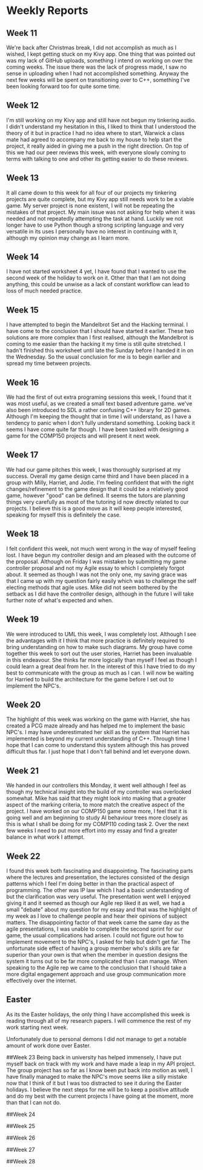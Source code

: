 # Weekly Reports


## Week 11
We're back after Christmas break, I did not accomplish as much as I wished, I kept getting stuck on my Kivy app. One thing that was pointed out was my lack of GitHub uploads, something I intend on working on over the coming weeks. The issue there was the lack of progress made, I saw no sense in uploading when I had not accomplished something. Anyway the next few weeks will be spent on transitioning over to C++, something I've been looking forward too for quite some time.

## Week 12
I'm still working on my Kivy app and still have not begun my tinkering audio. I didn't understand my hesitation in this, I liked to think that I understood the theory of it but in practice I had no idea where to start, Warwick a class mate had agreed to accompany me back to my house to help start the project, it really aided in giving me a push in the right direction. On top of this we had our peer reviews this week, with everyone slowly coming to terms with talking to one and other its getting easier to do these reviews.

## Week 13
It all came down to this week for all four of our projects my tinkering projects are quite complete, but my Kivy app still needs work to be a viable game. My server project is none existent, I will not be repeating the mistakes of that project. My main issue was not asking for help when it was needed and not repeatedly attempting the task at hand. Luckily we not longer have to use Python though a strong scripting language and very versatile in its uses I personally have no interest in continuing with it, although my opinion may change as I learn more.

## Week 14
I have not started worksheet 4 yet, I have found that I wanted to use the second week of the holiday to work on it. Other than that I am not doing anything, this could be unwise as a lack of constant workflow can lead to loss of much needed practice.

## Week 15
I have attempted to begin the Mandelbrot Set and the Hacking terminal. I have come to the conclusion that I should have started it earlier. These two solutions are more complex than I first realised, although the Mandelbrot is coming to me easier than the hacking it my time is still quite stretched. I hadn't finished this worksheet until late the Sunday before I handed it in on the Wednesday. So the usual conclusion for me is to begin earlier and spread my time between projects.

## Week 16
We had the first of out extra programing sessions this week, I found that it was most useful, as we created a small text based adventure game. we've also been introduced to SDL a rather confusing C++ library for 2D games. Although I'm keeping the thought that in time I will understand, as I have a tendency to panic when I don't fully understand something. Looking back it seems I have come quite far though. I have been tasked with designing a game for the COMP150 projects and will present it next week.

## Week 17
We had our game pitches this week, I was thoroughly surprised at my success. Overall my game design came third and I have been placed in a group with Milly, Harriet, and Jodie. I'm feeling confident that with the right changes/refinement to the game design that it could be a relatively good game, however "good" can be defined. It seems the tutors are planning things very carefully as most of the tutoring id now directly related to our projects. I believe this is a good move as it will keep people interested, speaking for myself this is definitely the case. 

## Week 18
I felt confident this week, not much went wrong in the way of myself feeling lost. I have begun my controller design and am pleased with the outcome of the proposal. Although on Friday I was mistaken by submitting my game controller proposal and not my Agile essay to which I completely forgot about. It seemed as though I was not the only one, my saving grace was that I came up with my question fairly easily which was to challenge the self electing methods that agile uses. Mike did not seem bothered by the setback as I did have the controller design, although in the future I will take further note of what's expected and when. 

## Week 19
We were introduced to UML this week, I was completely lost. Although I see the advantages with it I think that more practice is definitely required to bring understanding on how to make such diagrams. My group have come together this week to sort out the user stories, Harriet has been invaluable in this endeavour. She thinks far more logically than myself I feel as though I could learn a great deal from her. In the interest of this I have tried to do my best to communicate with the group as much as I can. I will now be waiting for Harried to build the architecture for the game before I set out to implement the NPC's.

## Week 20
The highlight of this week was working on the game with Harriet, she has created a PCG maze already and has helped me to implement the basic NPC's. I may have underestimated her skill as the system that Harriet has implemented is beyond my current understanding of C++. Through time I hope that I can come to understand this system although this has proved difficult thus far. I just hope that I don't fall behind and let everyone down.

## Week 21
We handed in our controllers this Monday, it went well although I feel as though my technical insight into the build of my controller was overlooked somewhat. Mike has said that they might look into making that a greater aspect of the marking criteria, to more match the creative aspect of the project. I have worked on our COMP150 game some more, I feel that it is going well and am beginning to study AI behaviour trees more closely as this is what I shall be doing for my COMP110 coding task 2. Over the next few weeks I need to put more effort into my essay and find a greater balance in what work I attempt.

## Week 22
I found this week both fascinating and disappointing. The fascinating parts where the lectures and presentation, the lectures consisted of the design patterns which I feel I'm doing better in than the practical aspect of programming. The other was IP law which I had a basic understanding of but the clarification was very useful. The presentation went well I enjoyed giving it and it seemed as though our Agile rep liked it as well, we had a small "debate" about my question for my essay and that was the highlight of my week as I love to challenge people and hear their opinions of subject matters. The disappointing factor of that week came the same day as the agile presentations, I was unable to complete the second sprint for our game, the usual complications had arisen. I could not figure out how to implement movement to the NPC's, I asked for help but didn't get far. The unfortunate side effect of having a group member who's skills are far superior than your own is that when the member in question designs the system it turns out to be far more complicated than I can manage. When speaking to the Agile rep we came to the conclusion that I should take a more digital engagement approach and use group communication more effectively over the internet.

## Easter
As its the Easter holidays, the only thing I have accomplished this week is reading through all of my research papers. I will commence the rest of my work starting next week.

Unfortunately due to personal demons I did not manage to get a notable amount of work done over Easter.

##Week 23
Being back in university has helped immensely, I have put myself back on track with my work and have made a leap in my API project. The group project has so far as I know been put back into motion as well, I have finally managed to make the NPC's move seems like a silly mistake now that I think of it but I was too distracted to see it during the Easter holidays. I believe the next steps for me will be to keep a positive attitude and do my best with the current projects I have going at the moment, more than that I can not do.

##Week 24

##Week 25

##Week 26

##Week 27 

##Week 28


